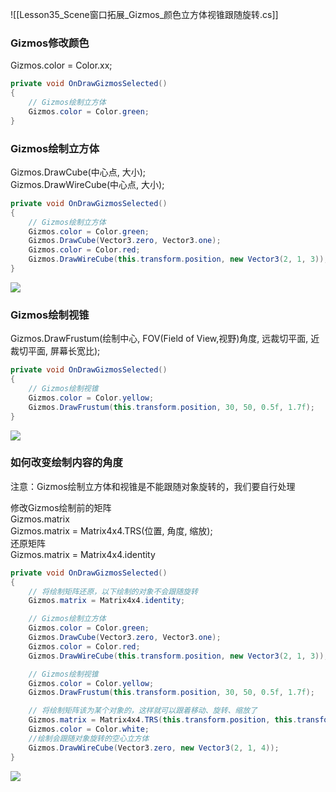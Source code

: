 ![[Lesson35_Scene窗口拓展_Gizmos_颜色立方体视锥跟随旋转.cs]]

### Gizmos修改颜色
Gizmos.color = Color.xx;
```cs
private void OnDrawGizmosSelected()
{
    // Gizmos绘制立方体
    Gizmos.color = Color.green;
}
```
### Gizmos绘制立方体
Gizmos.DrawCube(中心点, 大小);  
Gizmos.DrawWireCube(中心点, 大小);
```cs
private void OnDrawGizmosSelected()
{
    // Gizmos绘制立方体
    Gizmos.color = Color.green;
    Gizmos.DrawCube(Vector3.zero, Vector3.one);
    Gizmos.color = Color.red;
    Gizmos.DrawWireCube(this.transform.position, new Vector3(2, 1, 3));
}
```

![](https://linwentao785293209.github.io/images/%E7%BC%96%E8%BE%91%E5%99%A8%E6%8B%93%E5%B1%95/Unity/%E5%8E%9F%E7%94%9F%E7%BC%96%E8%BE%91%E5%99%A8%E6%8B%93%E5%B1%95/01.%E5%8E%9F%E7%94%9F%E7%BC%96%E8%BE%91%E5%99%A8%E6%8B%93%E5%B1%95%E5%9F%BA%E7%A1%80%E7%9F%A5%E8%AF%86/35.Scene%E7%AA%97%E5%8F%A3%E6%8B%93%E5%B1%95-Gizmos-%E9%A2%9C%E8%89%B2%E7%AB%8B%E6%96%B9%E4%BD%93%E8%A7%86%E9%94%A5%E8%B7%9F%E9%9A%8F%E6%97%8B%E8%BD%AC/1.png)
### Gizmos绘制视锥
Gizmos.DrawFrustum(绘制中心, FOV(Field of View,视野)角度, 远裁切平面, 近裁切平面, 屏幕长宽比);
```cs
private void OnDrawGizmosSelected()
{
    // Gizmos绘制视锥
    Gizmos.color = Color.yellow;
    Gizmos.DrawFrustum(this.transform.position, 30, 50, 0.5f, 1.7f);
}
```

![](https://linwentao785293209.github.io/images/%E7%BC%96%E8%BE%91%E5%99%A8%E6%8B%93%E5%B1%95/Unity/%E5%8E%9F%E7%94%9F%E7%BC%96%E8%BE%91%E5%99%A8%E6%8B%93%E5%B1%95/01.%E5%8E%9F%E7%94%9F%E7%BC%96%E8%BE%91%E5%99%A8%E6%8B%93%E5%B1%95%E5%9F%BA%E7%A1%80%E7%9F%A5%E8%AF%86/35.Scene%E7%AA%97%E5%8F%A3%E6%8B%93%E5%B1%95-Gizmos-%E9%A2%9C%E8%89%B2%E7%AB%8B%E6%96%B9%E4%BD%93%E8%A7%86%E9%94%A5%E8%B7%9F%E9%9A%8F%E6%97%8B%E8%BD%AC/2.png)

### 如何改变绘制内容的角度
注意：Gizmos绘制立方体和视锥是不能跟随对象旋转的，我们要自行处理

修改Gizmos绘制前的矩阵  
Gizmos.matrix  
Gizmos.matrix = Matrix4x4.TRS(位置, 角度, 缩放);  
还原矩阵  
Gizmos.matrix = Matrix4x4.identity
```cs
private void OnDrawGizmosSelected()
{
    // 将绘制矩阵还原，以下绘制的对象不会跟随旋转
    Gizmos.matrix = Matrix4x4.identity;

    // Gizmos绘制立方体
    Gizmos.color = Color.green;
    Gizmos.DrawCube(Vector3.zero, Vector3.one);
    Gizmos.color = Color.red;
    Gizmos.DrawWireCube(this.transform.position, new Vector3(2, 1, 3));

    // Gizmos绘制视锥
    Gizmos.color = Color.yellow;
    Gizmos.DrawFrustum(this.transform.position, 30, 50, 0.5f, 1.7f);

    // 将绘制矩阵该为某个对象的，这样就可以跟着移动、旋转、缩放了
    Gizmos.matrix = Matrix4x4.TRS(this.transform.position, this.transform.rotation, Vector3.one);
    Gizmos.color = Color.white;
    //绘制会跟随对象旋转的空心立方体
    Gizmos.DrawWireCube(Vector3.zero, new Vector3(2, 1, 4));
}
```

![](https://linwentao785293209.github.io/images/%E7%BC%96%E8%BE%91%E5%99%A8%E6%8B%93%E5%B1%95/Unity/%E5%8E%9F%E7%94%9F%E7%BC%96%E8%BE%91%E5%99%A8%E6%8B%93%E5%B1%95/01.%E5%8E%9F%E7%94%9F%E7%BC%96%E8%BE%91%E5%99%A8%E6%8B%93%E5%B1%95%E5%9F%BA%E7%A1%80%E7%9F%A5%E8%AF%86/35.Scene%E7%AA%97%E5%8F%A3%E6%8B%93%E5%B1%95-Gizmos-%E9%A2%9C%E8%89%B2%E7%AB%8B%E6%96%B9%E4%BD%93%E8%A7%86%E9%94%A5%E8%B7%9F%E9%9A%8F%E6%97%8B%E8%BD%AC/3.png)
